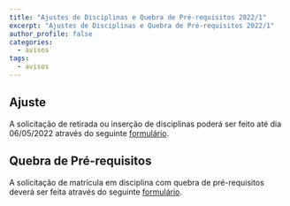 ```yaml
---
title: "Ajustes de Disciplinas e Quebra de Pré-requisitos 2022/1" 
excerpt: "Ajustes de Disciplinas e Quebra de Pré-requisitos 2022/1"
author_profile: false
categories:
  - avisos
tags:
  - avisos
---
```


## Ajuste

A solicitação de retirada ou inserção de disciplinas poderá ser feito até dia 06/05/2022 através do seguinte [formulário](https://docs.google.com/forms/d/e/1FAIpQLSd1_49K4hCHKSUWYWGZJ6YYYBPTzsjGycDYcs15BQKoqNdbUA/viewform?usp=sf_link).

## Quebra de Pré-requisitos

A solicitação de matrícula em disciplina com quebra de pré-requisitos deverá ser feita através do seguinte [formulário](https://docs.google.com/forms/d/e/1FAIpQLSfy-nu6JHD1GEl2MkoFqOKbvLtBOXpKgIZIg-WYtQQdgSjGhA/viewform?usp=sf_link).